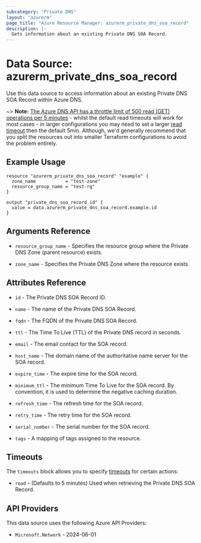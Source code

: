 ```yaml
---
subcategory: "Private DNS"
layout: "azurerm"
page_title: "Azure Resource Manager: azurerm_private_dns_soa_record"
description: |-
  Gets information about an existing Private DNS SOA Record.
---
```


# Data Source: azurerm_private_dns_soa_record

Use this data source to access information about an existing Private DNS SOA Record within Azure DNS.

~> **Note:** [The Azure DNS API has a throttle limit of 500 read (GET) operations per 5 minutes](https://docs.microsoft.com/azure/azure-resource-manager/management/request-limits-and-throttling#network-throttling) - whilst the default read timeouts will work for most cases - in larger configurations you may need to set a larger [read timeout](https://developer.hashicorp.com/terraform/language/resources/configure#define-operation-timeouts) then the default 5min. Although, we'd generally recommend that you split the resources out into smaller Terraform configurations to avoid the problem entirely.

## Example Usage

```hcl
resource "azurerm_private_dns_soa_record" "example" {
  zone_name           = "test-zone"
  resource_group_name = "test-rg"
}

output "private_dns_soa_record_id" {
  value = data.azurerm_private_dns_soa_record.example.id
}
```

## Arguments Reference

* `resource_group_name` - Specifies the resource group where the Private DNS Zone (parent resource) exists.

* `zone_name` - Specifies the Private DNS Zone where the resource exists.

## Attributes Reference

* `id` - The Private DNS SOA Record ID.

* `name` - The name of the Private DNS SOA Record.

* `fqdn` - The FQDN of the Private DNS SOA Record.

* `ttl` - The Time To Live (TTL) of the Private DNS record in seconds.

* `email` - The email contact for the SOA record.

* `host_name` - The domain name of the authoritative name server for the SOA record.

* `expire_time` - The expire time for the SOA record.

* `minimum_ttl` - The minimum Time To Live for the SOA record. By convention, it is used to determine the negative caching duration.

* `refresh_time` - The refresh time for the SOA record.

* `retry_time` - The retry time for the SOA record.

* `serial_number` - The serial number for the SOA record.

* `tags` - A mapping of tags assigned to the resource.

## Timeouts

The `timeouts` block allows you to specify [timeouts](https://developer.hashicorp.com/terraform/language/resources/configure#define-operation-timeouts) for certain actions:

* `read` - (Defaults to 5 minutes) Used when retrieving the Private DNS SOA Record.

## API Providers
<!-- This section is generated, changes will be overwritten -->
This data source uses the following Azure API Providers:

* `Microsoft.Network` - 2024-06-01
